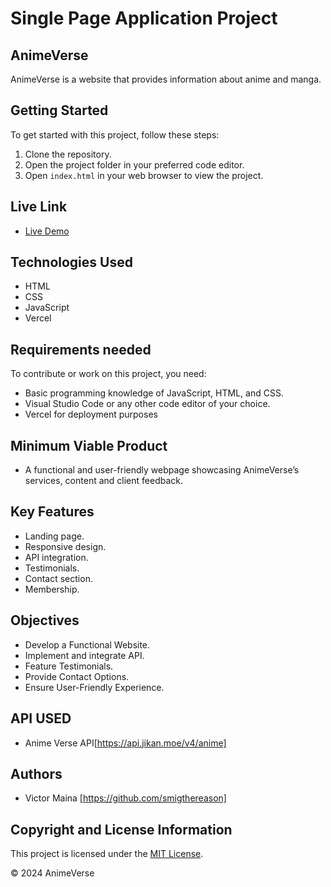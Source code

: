 # Single Page Application Project

## AnimeVerse

AnimeVerse is a website that provides information about anime and manga.

## Getting Started
To get started with this project, follow these steps:
1. Clone the repository.
2. Open the project folder in your preferred code editor.
3. Open `index.html` in your web browser to view the project.

## Live Link
- [Live Demo](https://anime-verse-nu.vercel.app/)

## Technologies Used
- HTML
- CSS
- JavaScript
- Vercel

## Requirements needed
To contribute or work on this project, you need:
- Basic programming knowledge of JavaScript, HTML, and CSS.
- Visual Studio Code or any other code editor of your choice.
- Vercel for deployment purposes

## Minimum Viable Product
- A functional and user-friendly webpage showcasing AnimeVerse’s services, content and client feedback.

## Key Features
- Landing page.
- Responsive design.
- API integration.
- Testimonials.
- Contact section.
- Membership.


## Objectives
- Develop a Functional Website.
- Implement and integrate API.
- Feature Testimonials. 
- Provide Contact Options.
- Ensure User-Friendly Experience. 




## API USED
- Anime Verse API[https://api.jikan.moe/v4/anime]


## Authors

- Victor Maina [https://github.com/smigthereason]



## Copyright and License Information
This project is licensed under the [MIT License](LICENSE).

© 2024 AnimeVerse
